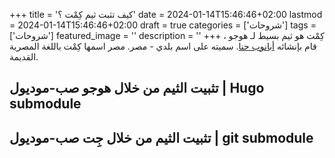 +++
title = 'كيف تثبت ثيم كِمْت ؟'
date = 2024-01-14T15:46:46+02:00
lastmod = 2024-01-14T15:46:46+02:00
draft = true
categories = ['شروحات']
tags = ['شروحات']
featured_image = ''
description = ''
+++
كِمْت هو ثيم بسيط لـ هوجو ، قام بإنشائه [أبانوب حنا](https://fb.me/AbanoubHannaDotCom). سميته على اسم بلدي - مصر. مصر اسمها كِمْت باللغة المصرية القديمة.

## تثبيت الثيم من خلال هوجو صب-موديول | Hugo submodule

## تثبيت الثيم من خلال جِت صب-موديول | git submodule

